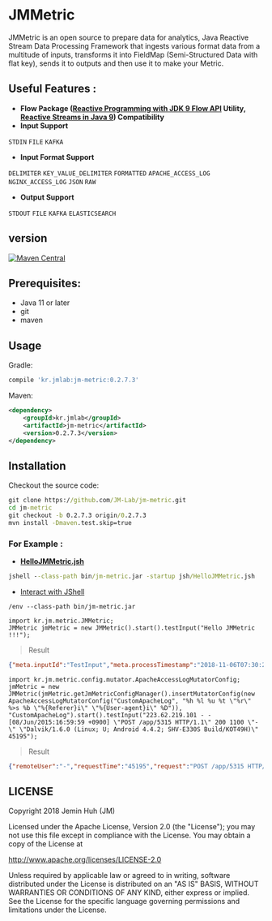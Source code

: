 JMMetric
========
JMMetric is an open source to prepare data for analytics, Java Reactive Stream Data Processing Framework that ingests various format data from a multitude of inputs, transforms it into FieldMap (Semi-Structured Data with flat key), sends it to outputs and then use it to make your Metric.

## Useful Features  :
* **Flow Package ([Reactive Programming with JDK 9 Flow API](https://community.oracle.com/docs/DOC-1006738) Utility, [Reactive Streams 
in Java 9](https://dzone.com/articles/reactive-streams-in-java-9)) 
Compatibility**
* **Input Support**

`STDIN` `FILE` `KAFKA`
* **Input Format Support**

`DELIMITER` `KEY_VALUE_DELIMITER` `FORMATTED` `APACHE_ACCESS_LOG` `NGINX_ACCESS_LOG` `JSON` `RAW`
* **Output Support**

`STDOUT` `FILE` `KAFKA` `ELASTICSEARCH`

## version
[![Maven Central](https://maven-badges.herokuapp.com/maven-central/kr.jmlab/jm-metric/badge.svg)](http://search.maven.org/#artifactdetails%7Ckr.jmlab%7Cjm-metric%7C0.2.7.3%7Cjar)

## Prerequisites:
* Java 11 or later
* git
* maven 

## Usage
Gradle:
```groovy
compile 'kr.jmlab:jm-metric:0.2.7.3'
```
Maven:
```xml
<dependency>
    <groupId>kr.jmlab</groupId>
    <artifactId>jm-metric</artifactId>
    <version>0.2.7.3</version>
</dependency>
```

## Installation
Checkout the source code:
```cmd
git clone https://github.com/JM-Lab/jm-metric.git
cd jm-metric
git checkout -b 0.2.7.3 origin/0.2.7.3
mvn install -Dmaven.test.skip=true
```
### For Example :
- **[HelloJMMetric.jsh](https://github.com/JM-Lab/jm-metric/tree/master/jsh/HelloJMMetric.jsh)**
```cmd
jshell --class-path bin/jm-metric.jar -startup jsh/HelloJMMetric.jsh
```
- [Interact with JShell](https://docs.oracle.com/javase/9/jshell/)
```jshell
/env --class-path bin/jm-metric.jar

import kr.jm.metric.JMMetric;
JMMetric jmMetric = new JMMetric().start().testInput("Hello JMMetric !!!");
```
> Result
```json
{"meta.inputId":"TestInput","meta.processTimestamp":"2018-11-06T07:30:20.345Z","rawData":"Hello JMMetric !!!"}
```
```jshell
import kr.jm.metric.config.mutator.ApacheAccessLogMutatorConfig;
jmMetric = new JMMetric(jmMetric.getJmMetricConfigManager().insertMutatorConfig(new ApacheAccessLogMutatorConfig("CustomApacheLog", "%h %l %u %t \"%r\" %>s %b \"%{Referer}i\" \"%{User-agent}i\" %D")), "CustomApacheLog").start().testInput("223.62.219.101 - - [08/Jun/2015:16:59:59 +0900] \"POST /app/5315 HTTP/1.1\" 200 1100 \"-\" \"Dalvik/1.6.0 (Linux; U; Android 4.4.2; SHV-E330S Build/KOT49H)\" 45195");
```
> Result
```json
{"remoteUser":"-","requestTime":"45195","request":"POST /app/5315 HTTP/1.1","referer":"-","meta.inputId":"TestInput","meta.processTimestamp":"2018-11-06T07:57:47.114Z","receivedTimestamp":"08/Jun/2015:16:59:59 +0900","remoteHost":"223.62.219.101","sizeByte":"1100","userAgent":"Dalvik/1.6.0 (Linux; U; Android 4.4.2; SHV-E330S Build/KOT49H)","remoteLogName":"-","statusCode":"200"}
```
## LICENSE
Copyright 2018 Jemin Huh (JM)

Licensed under the Apache License, Version 2.0 (the "License");
you may not use this file except in compliance with the License.
You may obtain a copy of the License at

<http://www.apache.org/licenses/LICENSE-2.0>

Unless required by applicable law or agreed to in writing, software
distributed under the License is distributed on an "AS IS" BASIS,
WITHOUT WARRANTIES OR CONDITIONS OF ANY KIND, either express or implied.
See the License for the specific language governing permissions and
limitations under the License.